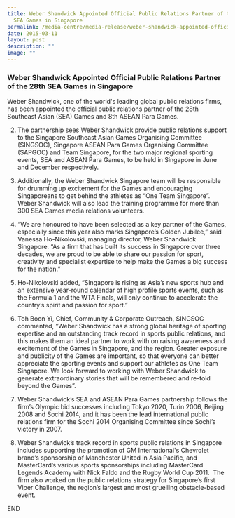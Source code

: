 ```yaml
---
title: Weber Shandwick Appointed Official Public Relations Partner of the 28th
  SEA Games in Singapore
permalink: /media-centre/media-release/weber-shandwick-appointed-official-public-relations-partner-of-the-28th/
date: 2015-03-11
layout: post
description: ""
image: ""
---
```

### **Weber Shandwick Appointed Official Public Relations Partner of the 28th SEA Games in Singapore**
Weber Shandwick, one of the world's leading global public relations firms, has been appointed the official public relations partner of the 28th Southeast Asian (SEA) Games and 8th ASEAN Para Games.  
  
2. The partnership sees Weber Shandwick provide public relations support to the Singapore Southeast Asian Games Organising Committee (SINGSOC), Singapore ASEAN Para Games Organising Committee (SAPGOC) and Team Singapore, for the two major regional sporting events, SEA and ASEAN Para Games, to be held in Singapore in June and December respectively.  
  
3. Additionally, the Weber Shandwick Singapore team will be responsible for drumming up excitement for the Games and encouraging Singaporeans to get behind the athletes as “One Team Singapore”. Weber Shandwick will also lead the training programme for more than 300 SEA Games media relations volunteers.  
  
4. “We are honoured to have been selected as a key partner of the Games, especially since this year also marks Singapore’s Golden Jubilee,” said Vanessa Ho-Nikolovski, managing director, Weber Shandwick Singapore. “As a firm that has built its success in Singapore over three decades, we are proud to be able to share our passion for sport, creativity and specialist expertise to help make the Games a big success for the nation.”  
  
5. Ho-Nikolovski added, “Singapore is rising as Asia’s new sports hub and an extensive year-round calendar of high profile sports events, such as the Formula 1 and the WTA Finals, will only continue to accelerate the country’s spirit and passion for sport.”    
  
6. Toh Boon Yi, Chief, Community & Corporate Outreach, SINGSOC commented, “Weber Shandwick has a strong global heritage of sporting expertise and an outstanding track record in sports public relations, and this makes them an ideal partner to work with on raising awareness and excitement of the Games in Singapore, and the region. Greater exposure and publicity of the Games are important, so that everyone can better appreciate the sporting events and support our athletes as One Team Singapore. We look forward to working with Weber Shandwick to generate extraordinary stories that will be remembered and re-told beyond the Games”.  
  
7. Weber Shandwick’s SEA and ASEAN Para Games partnership follows the firm’s Olympic bid successes including Tokyo 2020, Turin 2006, Beijing 2008 and Sochi 2014, and it has been the lead international public relations firm for the Sochi 2014 Organising Committee since Sochi’s victory in 2007.   
  
8. Weber Shandwick’s track record in sports public relations in Singapore includes supporting the promotion of GM International's Chevrolet brand’s sponsorship of Manchester United in Asia Pacific, and MasterCard’s various sports sponsorships including MasterCard Legends Academy with Nick Faldo and the Rugby World Cup 2011.  The firm also worked on the public relations strategy for Singapore’s first Viper Challenge, the region’s largest and most gruelling obstacle-based event.   
  

END